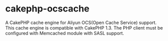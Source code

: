 cakephp-ocscache
================

A CakePHP cache engine for Aliyun OCS(Open Cache Service) support. This cache engine is compatible with CakePHP 1.3. The PHP client must be configured with Memcached module with SASL support.
